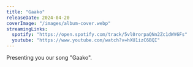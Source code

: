 ```yaml
---
title: "Gaako"
releaseDate: 2024-04-20
coverImage: "/images/album-cover.webp"
streamingLinks:
  spotify: "https://open.spotify.com/track/5vl0rorpaQNn2Zc1dWV6Fs"
  youtube: "https://www.youtube.com/watch?v=hXU1izC6BQI"
---
```


Presenting you our song "Gaako".
